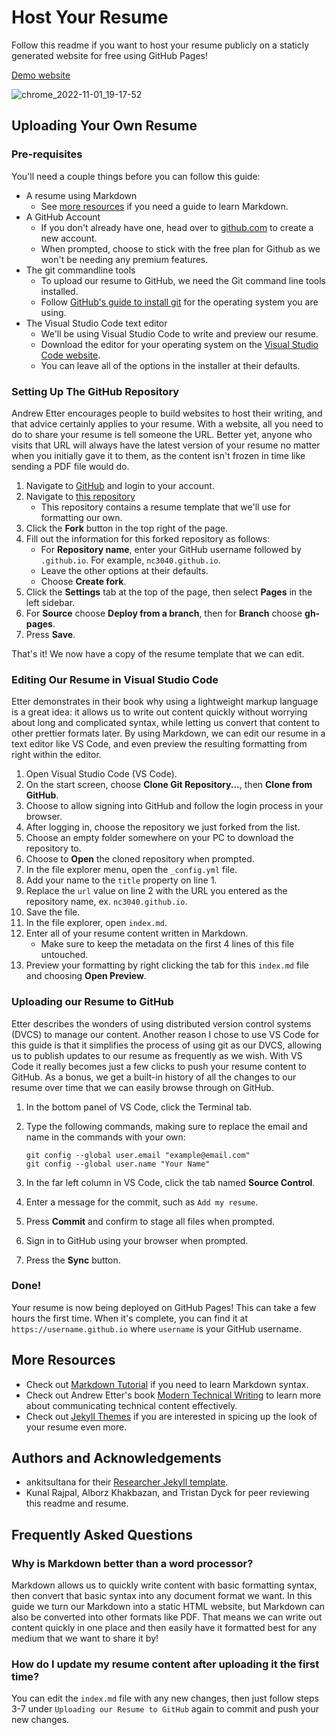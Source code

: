 # Host Your Resume

Follow this readme if you want to host your resume publicly on a staticly generated website for free using GitHub Pages!

[Demo website](https://nc3040.github.io)

![chrome_2022-11-01_19-17-52](https://user-images.githubusercontent.com/117039653/199365668-4c08d876-6abf-4f2f-8ea0-01164313b33c.gif)

## Uploading Your Own Resume

### Pre-requisites

You'll need a couple things before you can follow this guide:
- A resume using Markdown
    - See [more resources](#more-resources) if you need a guide to learn Markdown.
- A GitHub Account
    - If you don't already have one, head over to [github.com](https://github.com) to create a new account.
    - When prompted, choose to stick with the free plan for Github as we won't be needing any premium features.
- The git commandline tools
    - To upload our resume to GitHub, we need the Git command line tools installed. 
    - Follow [GitHub's guide to install git](https://github.com/git-guides/install-git) for the operating system you are using.
- The Visual Studio Code text editor
    - We'll be using Visual Studio Code to write and preview our resume. 
    - Download the editor for your operating system on the [Visual Studio Code website](https://code.visualstudio.com/).
    - You can leave all of the options in the installer at their defaults.

### Setting Up The GitHub Repository

Andrew Etter encourages people to build websites to host their writing, and that advice certainly applies to your resume. With a website, all you need to do to share your resume is tell someone the URL. Better yet, anyone who visits that URL will always have the latest version of your resume no matter when you initially gave it to them, as the content isn't frozen in time like sending a PDF file would do.

1. Navigate to [GitHub](https://github.com/) and login to your account.
2. Navigate to [this repository](https://github.com/nc3040/nc3040.github.io)
    - This repository contains a resume template that we'll use for formatting our own.
3. Click the **Fork** button in the top right of the page.
4. Fill out the information for this forked repository as follows:
    - For **Repository name**, enter your GitHub username followed by `.github.io`. For example, `nc3040.github.io`.
    - Leave the other options at their defaults.
    - Choose **Create fork**.
5. Click the **Settings** tab at the top of the page, then select **Pages** in the left sidebar.
6. For **Source** choose **Deploy from a branch**, then for **Branch** choose **gh-pages**.
7. Press **Save**.

That's it! We now have a copy of the resume template that we can edit.

### Editing Our Resume in Visual Studio Code

Etter demonstrates in their book why using a lightweight markup language is a great idea: it allows us to write out content quickly without worrying about long and complicated syntax, while letting us convert that content to other prettier formats later. By using Markdown, we can edit our resume in a text editor like VS Code, and even preview the resulting formatting from right within the editor.

1. Open Visual Studio Code (VS Code).
2. On the start screen, choose **Clone Git Repository...**, then **Clone from GitHub**.
3. Choose to allow signing into GitHub and follow the login process in your browser.
4. After logging in, choose the repository we just forked from the list.
5. Choose an empty folder somewhere on your PC to download the repository to.
6. Choose to **Open** the cloned repository when prompted.
7. In the file explorer menu, open the `_config.yml` file.
8. Add your name to the `title` property on line 1.
9. Replace the `url` value on line 2 with the URL you entered as the repository name, ex. `nc3040.github.io`.
10. Save the file.
11. In the file explorer, open `index.md`.
12. Enter all of your resume content written in Markdown. 
    - Make sure to keep the metadata on the first 4 lines of this file untouched.
13. Preview your formatting by right clicking the tab for this `index.md` file and choosing **Open Preview**.

### Uploading our Resume to GitHub

Etter describes the wonders of using distributed version control systems (DVCS) to manage our content. Another reason I chose to use VS Code for this guide is that it simplifies the process of using git as our DVCS, allowing us to publish updates to our resume as frequently as we wish. With VS Code it really becomes just a few clicks to push your resume content to GitHub. As a bonus, we get a built-in history of all the changes to our resume over time that we can easily browse through on GitHub.

1. In the bottom panel of VS Code, click the Terminal tab.
2. Type the following commands, making sure to replace the email and name in the commands with your own:

    ```
    git config --global user.email "example@email.com"
    git config --global user.name "Your Name"
    ```

3. In the far left column in VS Code, click the tab named **Source Control**.
4. Enter a message for the commit, such as `Add my resume`.
5. Press **Commit** and confirm to stage all files when prompted.
6. Sign in to GitHub using your browser when prompted.
7. Press the **Sync** button.

### Done!

Your resume is now being deployed on GitHub Pages! This can take a few hours the first time. When it's complete, you can find it at `https://username.github.io` where `username` is your GitHub username.

## More Resources

- Check out [Markdown Tutorial](https://www.markdowntutorial.com/) if you need to learn Markdown syntax.
- Check out Andrew Etter's book [Modern Technical Writing](https://www.amazon.ca/Modern-Technical-Writing-Introduction-Documentation-ebook/dp/B01A2QL9SS) to learn more about communicating technical content effectively.
- Check out [Jekyll Themes](https://jekyllthemes.io/) if you are interested in spicing up the look of your resume even more.

## Authors and Acknowledgements

- ankitsultana for their [Researcher Jekyll template](https://github.com/ankitsultana/researcher).
- Kunal Rajpal, Alborz Khakbazan, and Tristan Dyck for peer reviewing this readme and resume.

## Frequently Asked Questions

### Why is Markdown better than a word processor?
Markdown allows us to quickly write content with basic formatting syntax, then convert that basic syntax into any document format we want. In this guide we turn our Markdown into a static HTML website, but Markdown can also be converted into other formats like PDF. That means we can write out content quickly in one place and then easily have it formatted best for any medium that we want to share it by!

### How do I update my resume content after uploading it the first time?
You can edit the `index.md` file with any new changes, then just follow steps 3-7 under `Uploading our Resume to GitHub` again to commit and push your new changes.

